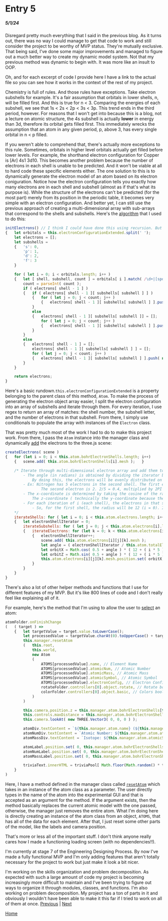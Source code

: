# Entry 5
##### 5/1/24

Disregard pretty much everything that I said in the previous blog. As it turns out, there was no way I could manage to get that code to work and still consider the project to be worthy of MVP status. They're mutually exclusive. That being said, I've done some major improvements and managed to figure out a much better way to create my dynamic model system. Not that my previous method was dynamic to begin with. It was more like an insult to OOP.

Oh, and for each excerpt of code I provide here I have a link to the actual file so you can see how it works in the context of the rest of my project.

Chemistry is full of rules. And those rules have exceptions. Take electron subshells for example. It's a fair assumption that orbitals in lower shells, n, will be filled first. And this is true for n < 3. Comparing the energies of each subshell, we see that 1s < 2s < 2p < 3s < 3p. This trend ends in the third period, however. For reasons that I won't get into because this is a blog, not a lecture on atomic structure, the 4s subshell is actually **lower** in energy than 3d, therefore its orbital gets filled first. This immediately wrecks the assumption that an atom in any given period, p, above 3, has every single orbital in n < p filled.

If you weren't able to comprehend that, there's actually more exceptions to this rule. Sometimes, orbitals in higher level orbitals actually get filled before lower levels. For example, the shorthand electron configuration for Copper is [Ar] 4s1 3d10. This becomes another problem because the number of electrons in each shell is unable to be predicted. And it won't be viable at all to hard code these specific elements either. The one solution to this is to dynamically generate the electron model of an atom based on its electron coniguration. Notice how the electron configuration tells you exactly how many electrons are in each shell and subshell (almost as if that's what its purpose is). While the structure of the electrons can't be predicted (for the most part) merely from its position in the periodic table, it becomes very simple with an electron configuration. And better yet, I can still use the previous approach of creating a multi-dimensional array with sub-arrays that correspond to the shells and subshells. Here's the [algorithm](https://github.com/austinl1905/sep11-freedom-project/blob/main/src/Components.js#L73) that I used to do this:
```js
initElectrons() // I think I could have done this using recursion. But I'm not going to bother myself about it
{   let orbitals = this.electronConfigurationExtended.split(' ');
    let electrons = [];
    let subshells =
    {   's': 0,
        'p': 1,
        'd': 2,
        'f': 3
    }

    for ( let i = 0; i < orbitals.length; i++ )
    {   let [ shell, subshell, count ] = orbitals[ i ].match( /\d+|[spdf]/gi );
        count = parseInt( count );
        if ( electrons[ shell - 1 ] )
        {   if ( electrons[ shell - 1 ][ subshells[ subshell ] ] )
            {   for ( let j = 0; j < count; j++ )
                {   electrons[ shell - 1 ][ subshells[ subshell ] ].push( new Electron( this.colorsExtended[ i ][ 1 ], `${ shell }${ subshell }` ) );   }
            }
            else
            {   electrons[ shell - 1 ][ subshells[ subshell ]] = [];
                for ( let j = 0; j < count; j++ )
                {   electrons[ shell - 1 ][ subshells[ subshell ] ].push( new Electron( this.colorsExtended[ i ][ 1 ], `${ shell }${ subshell }` ) );   }
            }
        }
        else
        {   electrons[ shell - 1 ] = [];
            electrons[ shell - 1 ][ subshells[ subshell ] ] = [];
            for ( let j = 0; j < count; j++ )
            {   electrons[ shell - 1 ][ subshells[ subshell ] ].push( new Electron( this.colorsExtended[ i ][ 1 ] ) );   }
        }
    }

    return electrons;
}
```
Here's a basic rundown.`this.electronConfigurationExtended` is a property belonging to the parent class of this method, `Atom`. To make the process of generating the electron object array easier, I split the electron configuration into an array of subshells and iterate through them. For every iteration, I use regex to return an array of matches: the shell number, the subshell letter, and the number of electrons in that subshell. From there, I simply use conditionals to populate the array with instances of the `Electron` class.

That was pretty much most of the work I had to do to make this project work. From there, I pass the `Atom` instance into the manager class and dynamically [add](https://github.com/austinl1905/sep11-freedom-project/blob/main/src/Components.js#L238) the electrons to the three.js scene:
```js
createElectrons( scene )
{   for (let i = 0; i < this.atom.bohrElectronShells.length; i++)
    {   scene.add( this.atom.bohrElectronShells[i].mesh );   }

    /* Iterate through multi-dimensional electron array and add them to the scene while setting their positions
        - The angle (in radians) is obtained by dividing the iterator by the length of the shell and multiplying it by the angle of a circle.
            By doing this, the electrons will be evenly distributed on each shell.
        - Ex: Nitrogen has 5 electrons in the second shell. The first electron is 1. 1/5 = 0.2, multiplied by 2PI is 0.4PI, the angle the electron will be positioned.
                The second electron is 2. 2/5 = 0.4, multiplied by 2PI is 0.8PI, and so on
        - The x-coordinate is determined by taking the cosine of the radius of the shell multiplied by the adjusted angle ( to be more aesthetically pleasing )
            The z-coordinate ( technically the y-coordinate because the function plots electrons on a 2D plane) is determined in the same way but with using the sine function.
        - For each iteration of i (each shell), the electrons in that shell gets plotted on the circumference of the circle (the circle radius being determined by the i)
            - So, for the first shell, the radius will be 12 (i = 0). In the second shell, the radius is 17 (i = 0). And so on.
    */
    iterateShells: for ( let i = 0; i < this.atom.electrons.length; i++ )
    {   let electronShellIterator = 0;
        iterateSubshells: for ( let j = 0; j < this.atom.electrons[i].length; j++ )
        {   iterateElectrons: for (let k = 0; k < this.atom.electrons[i][j].length; k++)
            {   electronShellIterator++;
                scene.add( this.atom.electrons[i][j][k].mesh );
                let angle = ( electronShellIterator / this.atom.totalElectronsPerShell[i] ) * Math.PI * 2;
                let orbitX = Math.cos( 0.5 + angle ) * ( 12 + ( i * 5 ));
                let orbitZ = Math.sin( 0.5 + angle ) * ( 12 + ( i * 5 ));
                this.atom.electrons[i][j][k].mesh.position.set( orbitX, 0, orbitZ );
            }
        }
    }
}
```
There's also a lot of other helper methods and functions that I use for different features of my MVP. But it's like 800 lines of code and I don't really feel like explaining all of it.

For example, here's the method that I'm using to allow the user to [select](https://github.com/austinl1905/sep11-freedom-project/blob/main/src/App.js#L211) an atom:
```js
atomFolder.onFinishChange
(   ( target ) =>
    {   let targetValue = target.value.toLowerCase();
        let processedValue = targetValue.charAt(0).toUpperCase() + targetValue.slice(1);
        this.manager.resetAtom
        (   this.root,
            this.world,
            new Atom
            (
                ATOMS[processedValue].name, // Element Name
                ATOMS[processedValue].atomicNum, // Atomic Number
                ATOMS[processedValue].atomicMass, // Atomic Mass
                ATOMS[processedValue].atomicSymbol, // Atomic Symbol
                ATOMS[processedValue].electronConfig, // Electron Configuration
                rotateFolder.controllers[0].object.rotate, // Rotate boolean
                colorFolder.controllers[0].object.basic, // Colors boolean
            )
        )

        this.camera.position.z = this.manager.atom.bohrElectronShells[this.manager.atom.bohrElectronShells.length - 1].radius + 30;
        this.controls.maxDistance = this.manager.atom.bohrElectronShells[this.manager.atom.bohrElectronShells.length - 1].radius + 75;
        this.camera.lookAt( new THREE.Vector3( 0, 0, 0 ) );

        atomDiv.textContent = `${this.manager.atom.name} (${this.manager.atom.atomicSymbol})`;
        atomNumDiv.textContent = `Atomic Number: ${this.manager.atom.atomicNum}`;
        atomMassDiv.textContent = `Isotope: ${this.manager.atom.atomicSymbol}-${this.manager.atom.atomicMass}`;

        atomLabel.position.set( 0, this.manager.atom.bohrElectronShells[0].radius + this.manager.atom.atomicNum / 20, 0 );
        atomNumLabel.position.set( 0, this.manager.atom.bohrElectronShells[0].radius + ( this.manager.atom.atomicNum / 20 ) - 3, 0 );
        atomMassLabel.position.set( 0, this.manager.atom.bohrElectronShells[0].radius + ( this.manager.atom.atomicNum / 20 ) - 6, 0 );

        triviaText.innerHTML = triviaPool[ Math.floor(Math.random() * triviaPool.length) ];
    }
)
```
Here, I have a method defined in the manager class called [`resetAtom`](https://github.com/austinl1905/sep11-freedom-project/blob/main/src/Components.js#L183) which takes in an instance of the atom class as a parameter. The user directly types in the name of the atom into the experimental GUI and that is accepted as an argument for the method. If the argument exists, then the method basically replaces the current atomic model with the one passed, otherwise, the manager just removes the entire atom. What I'm doing here is directly creating an instance of the atom class from an object, `ATOMS`, that has all of the data for each element. After that, I just reset some other parts of the model, like the labels and camera position.

That's more or less all of the important stuff. I don't think anyone really cares how I made a functioning loading screen (with no dependencies!!).

I'm currently at stage 7 of the Engineering Designing Process. By now I've made a fully functional MVP and I'm only adding features that aren't totally necessary for the project to work but just make it look a bit nicer.

I'm working on the skills organization and problem decomposition. As expected with such a large amount of code my project is becoming increasingly more difficult to maintain and I've been trying to figure out ways to organize it through modules, classes, and functions. I'm also working on problem decomposition. My project has a ton of parts in it and obviously I wouldn't have been able to make it this far if I tried to work on all of them at once.
[Previous](entry04.md) | [Next](entry06.md)

[Home](../README.md)